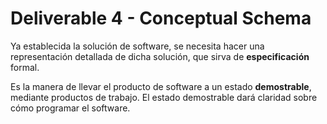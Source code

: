 # Deliverable 4 - Conceptual Schema

Ya establecida la solución de software, se necesita hacer una representación detallada de dicha solución, que sirva de **especificación** formal.

Es la manera de llevar el producto de software a un estado **demostrable**, mediante productos de trabajo. El estado demostrable dará claridad sobre cómo programar el software.
